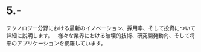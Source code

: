 # 5.-
テクノロジー分野における最新のイノベーション、採用率、そして投資について詳細に説明します。   様々な業界における破壊的技術、研究開発動向、そして将来のアプリケーションを網羅しています。
